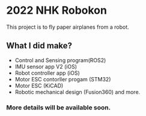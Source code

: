 # 2022 NHK Robokon 
This project is to fly paper airplanes from a robot.

## What I did make?
- Control and Sensing program(ROS2)
- IMU sensor app V2 (iOS)
- Robot controller app (iOS)
- Motor ESC contorller progam (STM32)
- Motor ESC (KiCAD)
- Robotic mechanical design (Fusion360)
and more. 

### More details will be available soon.
